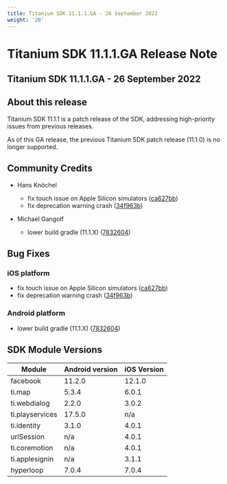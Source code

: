 ```yaml
---
title: Titanium SDK 11.1.1.GA - 26 September 2022
weight: '20' 
---
```


# Titanium SDK 11.1.1.GA Release Note

## Titanium SDK 11.1.1.GA - 26 September 2022

## About this release

Titanium SDK 11.1.1 is a patch release of the SDK, addressing high-priority issues from previous releases.

As of this GA release, the previous Titanium SDK patch release (11.1.0) is no longer supported.

## Community Credits

* Hans Knöchel
  * fix touch issue on Apple Silicon simulators ([ca627bb](https://github.com/tidev/titanium-sdk/commit/ca627bb2defa69e42c101deff464abdc23cdcff4))
  * fix deprecation warning crash ([34f963b](https://github.com/tidev/titanium-sdk/commit/34f963bee3838521666087e1a6612c5c1a562ca3))

* Michael Gangolf
  * lower build gradle (11.1.X) ([7832604](https://github.com/tidev/titanium-sdk/commit/78326048f6e055464fddceeef6b51dd0dc946496))

## Bug Fixes

### iOS platform

* fix touch issue on Apple Silicon simulators ([ca627bb](https://github.com/tidev/titanium-sdk/commit/ca627bb2defa69e42c101deff464abdc23cdcff4))
* fix deprecation warning crash ([34f963b](https://github.com/tidev/titanium-sdk/commit/34f963bee3838521666087e1a6612c5c1a562ca3))

### Android platform

* lower build gradle (11.1.X) ([7832604](https://github.com/tidev/titanium-sdk/commit/78326048f6e055464fddceeef6b51dd0dc946496))

## SDK Module Versions

| Module      | Android version | iOS Version |
| ----------- | --------------- | ----------- |
| facebook | 11.2.0 | 12.1.0 |
| ti.map | 5.3.4 | 6.0.1 |
| ti.webdialog | 2.2.0 | 3.0.2 |
| ti.playservices | 17.5.0 | n/a |
| ti.identity | 3.1.0 | 4.0.1 |
| urlSession | n/a | 4.0.1 |
| ti.coremotion | n/a | 4.0.1 |
| ti.applesignin | n/a | 3.1.1 |
| hyperloop | 7.0.4 | 7.0.4 |
